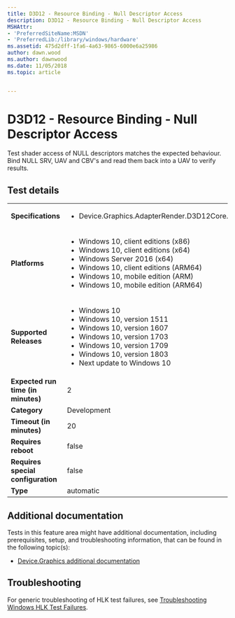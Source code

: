 ```yaml
---
title: D3D12 - Resource Binding - Null Descriptor Access
description: D3D12 - Resource Binding - Null Descriptor Access
MSHAttr:
- 'PreferredSiteName:MSDN'
- 'PreferredLib:/library/windows/hardware'
ms.assetid: 475d2dff-1fa6-4a63-9865-6000e6a25986
author: dawn.wood
ms.author: dawnwood
ms.date: 11/05/2018
ms.topic: article


---
```


# <span id="p_hlk_test.6a60b130-a15a-4428-b9be-4ef2fec82687"></span>D3D12 - Resource Binding - Null Descriptor Access


Test shader access of NULL descriptors matches the expected behaviour. Bind NULL SRV, UAV and CBV's and read them back into a UAV to verify results.

## Test details

|||
|---|---|
| **Specifications**  | <ul><li>Device.Graphics.AdapterRender.D3D12Core.CoreRequirement</li></ul> |  
| **Platforms**   | <ul><li>Windows 10, client editions (x86)</li><li>Windows 10, client editions (x64)</li><li>Windows Server 2016 (x64)</li><li>Windows 10, client editions (ARM64)</li><li>Windows 10, mobile edition (ARM)</li><li>Windows 10, mobile edition (ARM64)</li></ul> |
| **Supported Releases** | <ul><li>Windows 10</li><li>Windows 10, version 1511</li><li>Windows 10, version 1607</li><li>Windows 10, version 1703</li><li>Windows 10, version 1709</li><li>Windows 10, version 1803</li><li>Next update to Windows 10</li></ul> |
|**Expected run time (in minutes)**| 2 |
|**Category**| Development |
|**Timeout (in minutes)**| 20 |
|**Requires reboot**| false |
|**Requires special configuration**| false |
|**Type**| automatic |



## <span id="Additional_documentation"></span><span id="additional_documentation"></span><span id="ADDITIONAL_DOCUMENTATION"></span>Additional documentation


Tests in this feature area might have additional documentation, including prerequisites, setup, and troubleshooting information, that can be found in the following topic(s):

-   [Device.Graphics additional documentation](device-graphics-additional-documentation.md)

## <span id="Troubleshooting"></span><span id="troubleshooting"></span><span id="TROUBLESHOOTING"></span>Troubleshooting


For generic troubleshooting of HLK test failures, see [Troubleshooting Windows HLK Test Failures](../user/troubleshooting-windows-hlk-test-failures.md).










